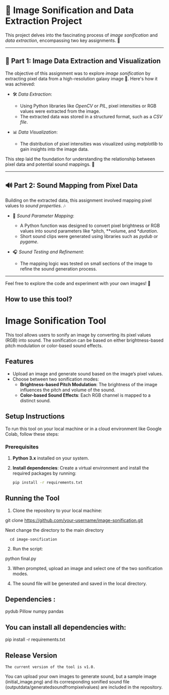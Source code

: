 # 🌌 Image Sonification and Data Extraction Project

This project delves into the fascinating process of *image sonification* and *data extraction*, encompassing two key assignments. 🎯 

---

## 📸 Part 1: Image Data Extraction and Visualization  
The objective of this assignment was to explore *image sonification* by extracting pixel data from a high-resolution galaxy image 🌠. Here's how it was achieved:  

- 🛠 *Data Extraction*:  
   - Using Python libraries like *OpenCV* or *PIL*, pixel intensities or RGB values were extracted from the image.  
   - The extracted data was stored in a structured format, such as a *CSV file*.  

- 📊 *Data Visualization*:  
   - The distribution of pixel intensities was visualized using *matplotlib* to gain insights into the image data.  

This step laid the foundation for understanding the relationship between pixel data and potential sound mappings. 🎵  

---

## 🔊 Part 2: Sound Mapping from Pixel Data  
Building on the extracted data, this assignment involved mapping pixel values to *sound properties*. 🎶  

- 🎹 *Sound Parameter Mapping*:  
   - A Python function was designed to convert pixel brightness or RGB values into sound parameters like *pitch, **volume, and **duration*.  
   - Short sound clips were generated using libraries such as *pydub* or *pygame*.  

- 🎧 *Sound Testing and Refinement*:  
   - The mapping logic was tested on small sections of the image to refine the sound generation process.  

---  

Feel free to explore the code and experiment with your own images! 🚀

## How to use this tool?
# Image Sonification Tool

This tool allows users to sonify an image by converting its pixel values (RGB) into sound. The sonification can be based on either brightness-based pitch modulation or color-based sound effects.

## Features

- Upload an image and generate sound based on the image’s pixel values.
- Choose between two sonification modes:
  - **Brightness-based Pitch Modulation**: The brightness of the image influences the pitch and volume of the sound.
  - **Color-based Sound Effects**: Each RGB channel is mapped to a distinct sound.

## Setup Instructions

To run this tool on your local machine or in a cloud environment like Google Colab, follow these steps:

### Prerequisites

1. **Python 3.x** installed on your system.
2. **Install dependencies**: Create a virtual environment and install the required packages by running:

   ```bash
   pip install -r requirements.txt
   
## Running the Tool  

 1. Clone the repository to your local machine:  

  git clone https://github.com/your-username/image-sonification.git  
  
  Next change the directory to the main directory 
  
      cd image-sonification 

 2. Run the script: 

python final.py 

 3. When prompted, upload an image and select one of the two sonification modes.

 4. The sound file will be generated and saved in the local directory. 

## Dependencies : 

  pydub
  Pillow
  numpy
  pandas 

## You can install all dependencies with: 

  pip install -r requirements.txt  

## Release Version
    The current version of the tool is v1.0. 

You can upload your own images to generate sound, but a sample image (initial_image.png) and its corresponding sonified 
sound file (outputdata/generatedsoundfrompixelvalues) are included in the repository.




